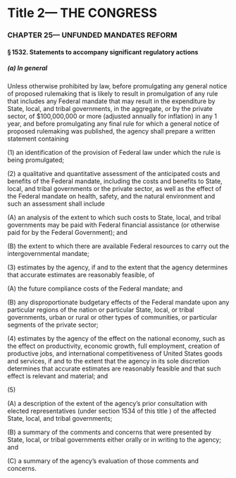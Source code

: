 
# Title 2— THE CONGRESS
### CHAPTER 25— UNFUNDED MANDATES REFORM
#### § 1532. Statements to accompany significant regulatory actions
##### (a) In general

Unless otherwise prohibited by law, before promulgating any general notice of proposed rulemaking that is likely to result in promulgation of any rule that includes any Federal mandate that may result in the expenditure by State, local, and tribal governments, in the aggregate, or by the private sector, of $100,000,000 or more (adjusted annually for inflation) in any 1 year, and before promulgating any final rule for which a general notice of proposed rulemaking was published, the agency shall prepare a written statement containing

(1) an identification of the provision of Federal law under which the rule is being promulgated;

(2) a qualitative and quantitative assessment of the anticipated costs and benefits of the Federal mandate, including the costs and benefits to State, local, and tribal governments or the private sector, as well as the effect of the Federal mandate on health, safety, and the natural environment and such an assessment shall include

(A) an analysis of the extent to which such costs to State, local, and tribal governments may be paid with Federal financial assistance (or otherwise paid for by the Federal Government); and

(B) the extent to which there are available Federal resources to carry out the intergovernmental mandate;

(3) estimates by the agency, if and to the extent that the agency determines that accurate estimates are reasonably feasible, of

(A) the future compliance costs of the Federal mandate; and

(B) any disproportionate budgetary effects of the Federal mandate upon any particular regions of the nation or particular State, local, or tribal governments, urban or rural or other types of communities, or particular segments of the private sector;

(4) estimates by the agency of the effect on the national economy, such as the effect on productivity, economic growth, full employment, creation of productive jobs, and international competitiveness of United States goods and services, if and to the extent that the agency in its sole discretion determines that accurate estimates are reasonably feasible and that such effect is relevant and material; and

(5)

(A) a description of the extent of the agency’s prior consultation with elected representatives (under section 1534 of this title ) of the affected State, local, and tribal governments;

(B) a summary of the comments and concerns that were presented by State, local, or tribal governments either orally or in writing to the agency; and

(C) a summary of the agency’s evaluation of those comments and concerns.
